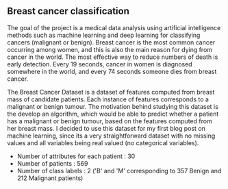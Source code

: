 ## Breast cancer classification

The goal of the project is a medical data analysis using artificial intelligence methods such as machine learning and deep learning for classifying cancers (malignant or benign). Breast cancer is the most common cancer occurring among women, and this is also the main reason for dying from cancer in the world. The most effective way to reduce numbers of death is early detection.
Every 19 seconds, cancer in women is diagnosed somewhere in the world, and every 74 seconds someone dies from breast cancer.

The Breast Cancer Dataset is a dataset of features computed from breast mass of candidate patients. Each instance of features corresponds to a malignant or benign tumour. The motivation behind studying this dataset is the develop an algorithm, which would be able to predict whether a patient has a malignant or benign tumour, based on the features computed from her breast mass. I decided to use this dataset for my first blog post on machine learning, since its a very straightforward dataset with no missing values and all variables being real valued (no categorical variables).

* Number of attributes for each patient : 30
* Number of patients : 569
* Number of class labels : 2 ('B' and 'M' corresponding to 357 Benign and 212 Malignant patients)
